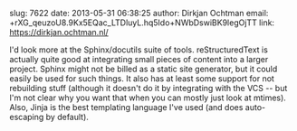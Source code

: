 slug:    7622
date:    2013-05-31 06:38:25
author:  Dirkjan Ochtman
email:   +rXG_qeuzoU8.9Kx5EQac_LTDluyL.hq5Ido+NWbDswiBK9legOjTT
link:     https://dirkjan.ochtman.nl/

I'd look more at the Sphinx/docutils suite of tools. reStructuredText
is actually quite good at integrating small pieces of content into a
larger project. Sphinx might not be billed as a static site generator,
but it could easily be used for such things. It also has at least some
support for not rebuilding stuff (although it doesn't do it by
integrating with the VCS -- but I'm not clear why you want that when
you can mostly just look at mtimes). Also, Jinja is the best
templating language I've used (and does auto-escaping by default).
